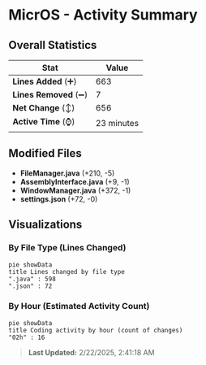 # MicrOS - Activity Summary 

## Overall Statistics

| Stat                   | Value                                                             |
| ---------------------- | ----------------------------------------------------------------- |
| **Lines Added** (➕)   | 663                                          |
| **Lines Removed** (➖) | 7                                        |
| **Net Change** (↕)    | 656                |
| **Active Time** (⌚)   | 23 minutes |


## Modified Files
- **FileManager.java** (+210, -5)
- **AssemblyInterface.java** (+9, -1)
- **WindowManager.java** (+372, -1)
- **settings.json** (+72, -0)

## Visualizations

### By File Type (Lines Changed)

```mermaid
pie showData
title Lines changed by file type
".java" : 598
".json" : 72
```

### By Hour (Estimated Activity Count)

```mermaid
pie showData
title Coding activity by hour (count of changes)
"02h" : 16
```


> **Last Updated:** 2/22/2025, 2:41:18 AM